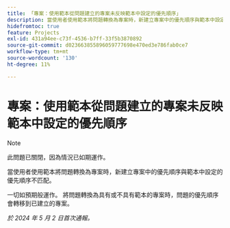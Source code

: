 ```yaml
---
title: 「專案：使用範本從問題建立的專案未反映範本中設定的優先順序」
description: 當使用者使用範本將問題轉換為專案時，新建立專案中的優先順序與範本中設定的優先順序不匹配。
hidefromtoc: true
feature: Projects
exl-id: 431a94ee-c73f-4536-b7ff-33f5b3870892
source-git-commit: d023663855896059777698e470ed3e786fab0ce7
workflow-type: tm+mt
source-wordcount: '130'
ht-degree: 11%

---
```


# 專案：使用範本從問題建立的專案未反映範本中設定的優先順序

>[!NOTE]
>
>此問題已關閉，因為情況已如期運作。

當使用者使用範本將問題轉換為專案時，新建立專案中的優先順序與範本中設定的優先順序不匹配。

一切如預期般運作。 將問題轉換為具有或不具有範本的專案時，問題的優先順序會轉移到已建立的專案。

_於 2024 年 5 月 2 日首次通報。_
